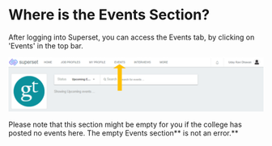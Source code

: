 # Where is the Events Section?

After logging into Superset, you can access the Events tab, by clicking on 'Events' in the top bar.

![](<../../.gitbook/assets/image (242).png>)

Please note that this section might be empty for you if the college has posted no events here. The empty Events section** is not an error.**
